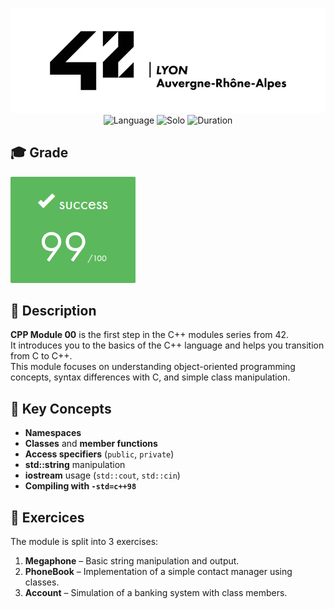 <div align="center">

![Banner](assets/banner.png)  
![Language](https://img.shields.io/badge/C++-%2300599C.svg?logo=c%2B%2B&logoColor=white)
![Solo](https://img.shields.io/badge/Group-Alone-gainsboro)
![Duration](https://img.shields.io/badge/Estimated%20Hours-22h-A65B23)

</div>

## 🎓 Grade
![Grade](assets/grade.png)

## 📘 Description
**CPP Module 00** is the first step in the C++ modules series from 42.  
It introduces you to the basics of the C++ language and helps you transition from C to C++.  
This module focuses on understanding object-oriented programming concepts, syntax differences with C, and simple class manipulation.

## 🧠 Key Concepts
- **Namespaces**
- **Classes** and **member functions**
- **Access specifiers** (`public`, `private`)
- **std::string** manipulation
- **iostream** usage (`std::cout`, `std::cin`)
- **Compiling with `-std=c++98`**

## 📂 Exercices
The module is split into 3 exercises:
1. **Megaphone** – Basic string manipulation and output.
2. **PhoneBook** – Implementation of a simple contact manager using classes.
3. **Account** – Simulation of a banking system with class members.

